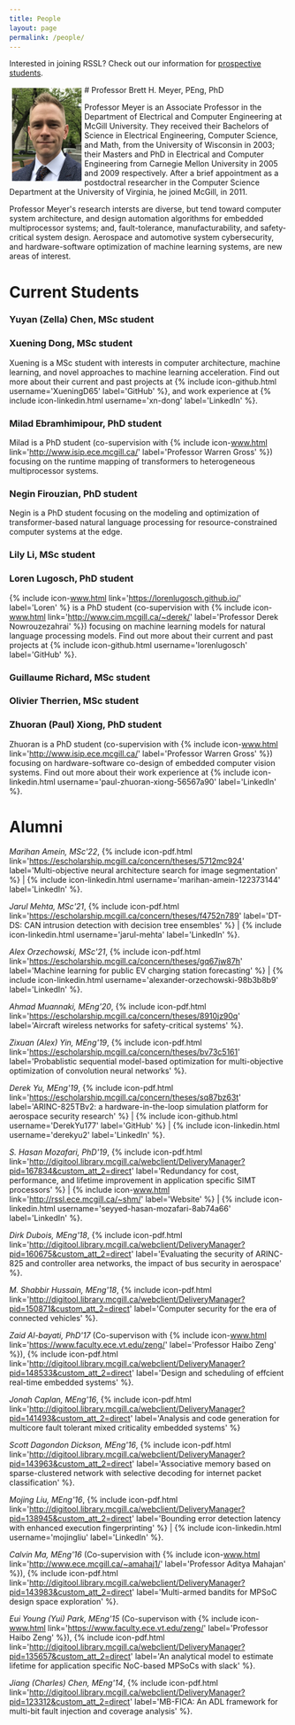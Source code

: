 ```yaml
---
title: People
layout: page
permalink: /people/
---
```


Interested in joining RSSL? Check out our information for [prospective students](/apply/).

<a name="bretthmeyer">
# Professor Brett H. Meyer, PEng, PhD

<img style="float: left; padding: 5px;" width="25%" src="/assets/pictures/bhm.png">

Professor Meyer is an Associate Professor in the Department of Electrical and Computer Engineering at McGill University. 
They received their Bachelors of Science in Electrical Engineering, Computer Science, and Math, from the University of Wisconsin in 2003; 
their Masters and PhD in Electrical and Computer Engineering from Carnegie Mellon University in 2005 and 2009 respectively.
After a brief appointment as a postdoctral researcher in the Computer Science Department at the University of Virginia, he joined McGill, in 2011.

Professor Meyer's research intersts are diverse, but tend toward computer system architecture, and design automation algorithms for embedded multiprocessor systems; and, 
fault-tolerance, manufacturability, and safety-critical system design.
Aerospace and automotive system cybersecurity, and hardware-software optimization of machine learning systems, are new areas of interest.

# Current Students

### Yuyan (Zella) Chen, MSc student

### Xuening Dong, MSc student

Xuening is a MSc student with interests in computer architecture, machine learning, and novel approaches to machine learning acceleration.
Find out more about their current and past projects at {% include icon-github.html username='XueningD65' label='GitHub' %}, and
work experience at {% include icon-linkedin.html username='xn-dong' label='LinkedIn' %}. 

### Milad Ebramhimipour, PhD student

Milad is a PhD student (co-supervision with {% include icon-www.html link='http://www.isip.ece.mcgill.ca/' label='Professor Warren Gross' %}) focusing on the runtime mapping of transformers to heterogeneous multiprocessor systems.

### Negin Firouzian, PhD student

Negin is a PhD student focusing on the modeling and optimization of transformer-based natural language processing for resource-constrained computer systems at the edge.

### Lily Li, MSc student

### Loren Lugosch, PhD student

{% include icon-www.html link='https://lorenlugosch.github.io/' label='Loren' %} is a PhD student (co-supervision with {% include icon-www.html link='http://www.cim.mcgill.ca/~derek/' label='Professor Derek Nowrouzezahrai' %}) focusing on machine learning models for natural language processing models. 
Find out more about their current and past projects at {% include icon-github.html username='lorenlugosch' label='GitHub' %}.

### Guillaume Richard, MSc student

### Olivier Therrien, MSc student

### Zhuoran (Paul) Xiong, PhD student

Zhuoran is a PhD student (co-supervision with {% include icon-www.html link='http://www.isip.ece.mcgill.ca/' label='Professor Warren Gross' %}) focusing on hardware-software co-design of embedded computer vision systems.
Find out more about their work experience at {% include icon-linkedin.html username='paul-zhuoran-xiong-56567a90' label='LinkedIn' %}.

# Alumni

<!--
	McGill eScholarship thesis catelog--
	https://escholarship.mcgill.ca/catalog?all_fields=&alternative_title=&contributor=brett+meyer&creator=&date=&degree=&department=&description=&f_inclusive%5Brtype_sim%5D%5B%5D=Thesis&faculty=&local_affiliated_centre=&locale=en&op=AND&page=2&publisher=&research_unit=&search_field=advanced&sort=score+desc%2C+system_create_dtsi+desc&subject=&title=
-->

*Marihan Amein, MSc'22*, 
{% include icon-pdf.html link='https://escholarship.mcgill.ca/concern/theses/5712mc924' label='Multi-objective neural architecture search for image segmentation' %} | 
{% include icon-linkedin.html username='marihan-amein-122373144' label='LinkedIn' %}.

*Jarul Mehta, MSc'21*,
{% include icon-pdf.html link='https://escholarship.mcgill.ca/concern/theses/f4752n789' label='DT-DS: CAN intrusion detection with decision tree ensembles' %} | 
{% include icon-linkedin.html username='jarul-mehta' label='LinkedIn' %}.

*Alex Orzechowski, MSc'21*,
{% include icon-pdf.html link='https://escholarship.mcgill.ca/concern/theses/gq67jw87h' label='Machine learning for public EV charging station forecasting' %} | 
{% include icon-linkedin.html username='alexander-orzechowski-98b3b8b9' label='LinkedIn' %}.

*Ahmad Muannaki, MEng'20*,
{% include icon-pdf.html link='https://escholarship.mcgill.ca/concern/theses/8910jz90q' label='Aircraft wireless networks for safety-critical systems' %}.

*Zixuan (Alex) Yin, MEng'19*, 
{% include icon-pdf.html link='https://escholarship.mcgill.ca/concern/theses/bv73c5161' label='Probablistic sequential model-based optimization for multi-objective optimization of convolution neural networks' %}.

*Derek Yu, MEng'19*,
{% include icon-pdf.html link='https://escholarship.mcgill.ca/concern/theses/sq87bz63t' label='ARINC-825TBv2: a hardware-in-the-loop simulation platform for aerospace security research' %} | 
{% include icon-github.html username='DerekYu177' label='GitHub' %} | 
{% include icon-linkedin.html username='derekyu2' label='LinkedIn' %}.

*S. Hasan Mozafari, PhD'19*, 
{% include icon-pdf.html link='http://digitool.library.mcgill.ca/webclient/DeliveryManager?pid=167834&custom_att_2=direct' label='Redundancy for cost, performance, and lifetime improvement in application specific SIMT processors' %} | 
{% include icon-www.html link='http://rssl.ece.mcgill.ca/~shm/' label='Website' %} | 
{% include icon-linkedin.html username='seyyed-hasan-mozafari-8ab74a66' label='LinkedIn' %}.

*Dirk Dubois, MEng'18*, 
{% include icon-pdf.html link='http://digitool.library.mcgill.ca/webclient/DeliveryManager?pid=160675&custom_att_2=direct' label='Evaluating the security of ARINC-825 and controller area networks, the impact of bus security in aerospace' %}.

*M. Shabbir Hussain, MEng'18*, 
{% include icon-pdf.html link='http://digitool.library.mcgill.ca/webclient/DeliveryManager?pid=150871&custom_att_2=direct' label='Computer security for the era of connected vehicles' %}.

*Zaid Al-bayati, PhD'17* 
(Co-supervison with {% include icon-www.html link='https://www.faculty.ece.vt.edu/zeng/' label='Professor Haibo Zeng' %}), 
{% include icon-pdf.html link='http://digitool.library.mcgill.ca/webclient/DeliveryManager?pid=148533&custom_att_2=direct' label='Design and scheduling of effcient real-time embedded systems' %}.

*Jonah Caplan, MEng'16*, 
{% include icon-pdf.html link='http://digitool.library.mcgill.ca/webclient/DeliveryManager?pid=141493&custom_att_2=direct' label='Analysis and code generation for multicore fault tolerant mixed criticality embedded systems' %}

*Scott Dagondon Dickson, MEng'16*, 
{% include icon-pdf.html link='http://digitool.library.mcgill.ca/webclient/DeliveryManager?pid=143963&custom_att_2=direct' label='Associative memory based on sparse-clustered network with selective decoding for internet packet classification' %}.

*Mojing Liu, MEng'16*, 
{% include icon-pdf.html link='http://digitool.library.mcgill.ca/webclient/DeliveryManager?pid=138945&custom_att_2=direct' label='Bounding error detection latency with enhanced execution fingerprinting' %} | 
{% include icon-linkedin.html username='mojingliu' label='LinkedIn' %}.

*Calvin Ma, MEng'16* 
(Co-supervision with {% include icon-www.html link='http://www.ece.mcgill.ca/~amahaj1/' label='Professor Aditya Mahajan' %}), 
{% include icon-pdf.html link='http://digitool.library.mcgill.ca/webclient/DeliveryManager?pid=143983&custom_att_2=direct' label='Multi-armed bandits for MPSoC design space exploration' %}. 

*Eui Young (Yui) Park, MEng'15* 
(Co-supervison with {% include icon-www.html link='https://www.faculty.ece.vt.edu/zeng/' label='Professor Haibo Zeng' %}), 
{% include icon-pdf.html link='http://digitool.library.mcgill.ca/webclient/DeliveryManager?pid=135657&custom_att_2=direct' label='An analytical model to estimate lifetime for application specific NoC-based MPSoCs with slack' %}.

*Jiang (Charles) Chen, MEng'14*, 
{% include icon-pdf.html link='http://digitool.library.mcgill.ca/webclient/DeliveryManager?pid=123312&custom_att_2=direct' label='MB-FICA: An ADL framework for multi-bit fault injection and coverage analysis' %}.
